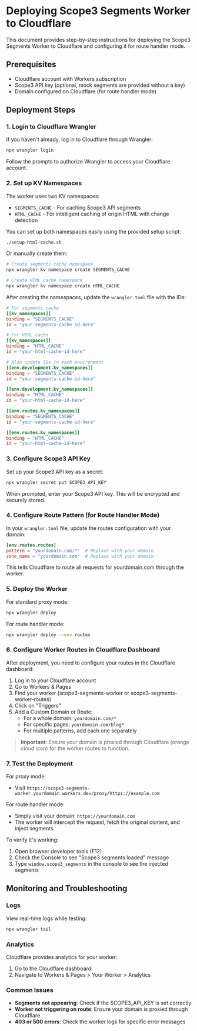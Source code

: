 # Deploying Scope3 Segments Worker to Cloudflare

This document provides step-by-step instructions for deploying the Scope3 Segments Worker to Cloudflare and configuring it for route handler mode.

## Prerequisites

- Cloudflare account with Workers subscription
- Scope3 API key (optional, mock segments are provided without a key)
- Domain configured on Cloudflare (for route handler mode)

## Deployment Steps

### 1. Login to Cloudflare Wrangler

If you haven't already, log in to Cloudflare through Wrangler:

```bash
npx wrangler login
```

Follow the prompts to authorize Wrangler to access your Cloudflare account.

### 2. Set up KV Namespaces

The worker uses two KV namespaces:
- `SEGMENTS_CACHE` - For caching Scope3 API segments
- `HTML_CACHE` - For intelligent caching of origin HTML with change detection

You can set up both namespaces easily using the provided setup script:

```bash
./setup-html-cache.sh
```

Or manually create them:

```bash
# Create segments cache namespace
npx wrangler kv namespace create SEGMENTS_CACHE

# Create HTML cache namespace
npx wrangler kv namespace create HTML_CACHE
```

After creating the namespaces, update the `wrangler.toml` file with the IDs:

```toml
# For segments cache
[[kv_namespaces]]
binding = "SEGMENTS_CACHE"
id = "your-segments-cache-id-here"

# For HTML cache
[[kv_namespaces]]
binding = "HTML_CACHE"
id = "your-html-cache-id-here"

# Also update IDs in each environment
[[env.development.kv_namespaces]]
binding = "SEGMENTS_CACHE"
id = "your-segments-cache-id-here"

[[env.development.kv_namespaces]]
binding = "HTML_CACHE"
id = "your-html-cache-id-here"

[[env.routes.kv_namespaces]]
binding = "SEGMENTS_CACHE"
id = "your-segments-cache-id-here"

[[env.routes.kv_namespaces]]
binding = "HTML_CACHE"
id = "your-html-cache-id-here"
```

### 3. Configure Scope3 API Key

Set up your Scope3 API key as a secret:

```bash
npx wrangler secret put SCOPE3_API_KEY
```

When prompted, enter your Scope3 API key. This will be encrypted and securely stored.

### 4. Configure Route Pattern (for Route Handler Mode)

In your `wrangler.toml` file, update the routes configuration with your domain:

```toml
[env.routes.routes]
pattern = "yourdomain.com/*"  # Replace with your domain
zone_name = "yourdomain.com"  # Replace with your domain
```

This tells Cloudflare to route all requests for yourdomain.com through the worker.

### 5. Deploy the Worker

For standard proxy mode:

```bash
npx wrangler deploy
```

For route handler mode:

```bash
npx wrangler deploy --env routes
```

### 6. Configure Worker Routes in Cloudflare Dashboard

After deployment, you need to configure your routes in the Cloudflare dashboard:

1. Log in to your Cloudflare account
2. Go to Workers & Pages
3. Find your worker (scope3-segments-worker or scope3-segments-worker-routes)
4. Click on "Triggers"
5. Add a Custom Domain or Route:
   - For a whole domain: `yourdomain.com/*`
   - For specific pages: `yourdomain.com/blog*`
   - For multiple patterns, add each one separately

> **Important**: Ensure your domain is proxied through Cloudflare (orange cloud icon) for the worker routes to function.

### 7. Test the Deployment

For proxy mode:
- Visit `https://scope3-segments-worker.yourdomain.workers.dev/proxy/https://example.com`

For route handler mode:
- Simply visit your domain: `https://yourdomain.com`
- The worker will intercept the request, fetch the original content, and inject segments

To verify it's working:
1. Open browser developer tools (F12)
2. Check the Console to see "Scope3 segments loaded" message
3. Type `window.scope3_segments` in the console to see the injected segments

## Monitoring and Troubleshooting

### Logs

View real-time logs while testing:

```bash
npx wrangler tail
```

### Analytics

Cloudflare provides analytics for your worker:
1. Go to the Cloudflare dashboard
2. Navigate to Workers & Pages > Your Worker > Analytics

### Common Issues

- **Segments not appearing**: Check if the SCOPE3_API_KEY is set correctly
- **Worker not triggering on route**: Ensure your domain is proxied through Cloudflare
- **403 or 500 errors**: Check the worker logs for specific error messages